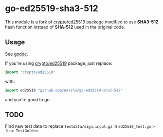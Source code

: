 # go-ed25519-sha3-512

This module is a fork of [crypto/ed25519](https://pkg.go.dev/crypto/ed25519) package
modified to use **SHA3-512** hash function instead of **SHA-512** used in the original code.

## Usage

See [godoc](https://pkg.go.dev/github.com/nexzhu/go-ed25519-sha3-512).

If you're using [crypto/ed25519](https://pkg.go.dev/crypto/ed25519) package, just replace:

```go
import "crypto/ed25519"
```

with:

```go
import ed25519 "github.com/nexzhu/go-ed25519-sha3-512"
```

and you're good to go.

## TODO

Find new test data to replace `testdata/sign.input.gz` in `ed25519_test.go` > `func TestGolden`
